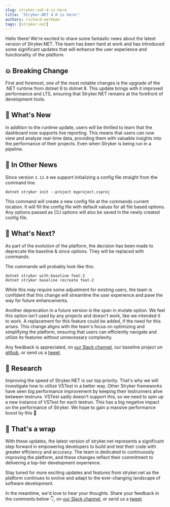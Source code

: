 ```yaml
---
slug: stryker-net-4-is-here
title: 'Stryker.NET 4.0 is here!'
authors: richard-werkman
tags: [stryker-net]
---
```


Hello there! We're excited to share some fantastic news about the latest version of Stryker.NET. The team has been hard at work and has introduced some significant updates that will enhance the user experience and functionality of the platform.

<!-- truncate -->

## 💥 Breaking Change

First and foremost, one of the most notable changes is the upgrade of the .NET runtime from dotnet 6 to dotnet 8. This update brings with it improved performance and LTS, ensuring that Stryker.NET remains at the forefront of development tools.

## 🚀 What's New

In addition to the runtime update, users will be thrilled to learn that the dashboard now supports live reporting. This means that users can now view and analyze real-time data, providing them with valuable insights into the performance of their projects. Even when Stryker is being run in a pipeline.

## 📰 In Other News

Since version `3.13.0` we support initializing a config file straight from the command line.

```
dotnet stryker init --project myproject.csproj
```

This command will create a new config file at the commands current location. It will fill the config file with default values for all file based options. Any options passed as CLI options will also be saved in the newly created config file. 

## 🔮 What's Next?

As part of the evolution of the platform, the decision has been made to deprecate the baseline & since options. They will be replaced with commands. 

The commands will probably look like this:

```
dotnet stryker with-baseline feat-2
dotnet stryker baseline recreate feat-2
```

While this may require some adjustment for existing users, the team is confident that this change will streamline the user experience and pave the way for future enhancements. 

Another deprecation in a future version is the span in mutate option. We feel this option isn't used by any projects and doesn't work, like we intended it to work. A replacement for this feature could be added, if the need for this arises. This change aligns with the team's focus on optimizing and simplifying the platform, ensuring that users can efficiently navigate and utilize its features without unnecessary complexity.

Any feedback is appreciated, on [our Slack channel](https://join.slack.com/t/stryker-mutator/shared_invite/enQtOTUyMTYyNTg1NDQ0LTU4ODNmZDlmN2I3MmEyMTVhYjZlYmJkOThlNTY3NTM1M2QxYmM5YTM3ODQxYmJjY2YyYzllM2RkMmM1NjNjZjM), our baseline project on [github](https://github.com/orgs/stryker-mutator/projects/7), or send us a [tweet](https://twitter.com/stryker_mutator/).


## 🔬 Research

Improving the speed of Stryker.NET is our top priority. That's why we will investigate how to utilize VSTest in a better way. Other Stryker frameworks have seen big performance improvement by keeping their testrunners alive between testruns. VSTest sadly doesn't support this, so we need to spin up a new instance of VSTest for each testrun. This has a big negative impact on the performance of Stryker. We hope to gain a massive performance boost by this 🚀

## 🌯 That's a wrap

With these updates, the latest version of stryker.net represents a significant step forward in empowering developers to build and test their code with greater efficiency and accuracy. The team is dedicated to continuously improving the platform, and these changes reflect their commitment to delivering a top-tier development experience.

Stay tuned for more exciting updates and features from stryker.net as the platform continues to evolve and adapt to the ever-changing landscape of software development.

In the meantime, we'd love to hear your thoughts. Share your feedback in the comments below 👇, on [our Slack channel](https://join.slack.com/t/stryker-mutator/shared_invite/enQtOTUyMTYyNTg1NDQ0LTU4ODNmZDlmN2I3MmEyMTVhYjZlYmJkOThlNTY3NTM1M2QxYmM5YTM3ODQxYmJjY2YyYzllM2RkMmM1NjNjZjM), or send us a [tweet](https://twitter.com/stryker_mutator/).
